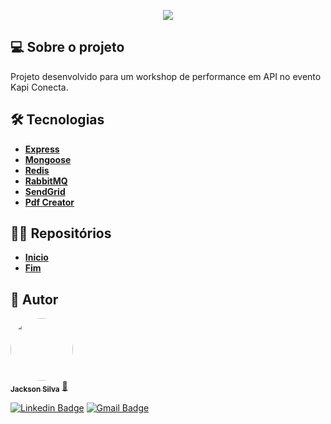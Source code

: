 
	
<p align="center">
  <img src="https://i.imgur.com/qofbboA.png" />
</p>

## 💻 Sobre o projeto

Projeto desenvolvido para um workshop de performance em API no evento Kapi Conecta.


## 🛠 Tecnologias

- **[Express](https://expressjs.com/)**
- **[Mongoose](https://mongoosejs.com/)**
- **[Redis](https://redis.io/)**
- **[RabbitMQ](https://www.rabbitmq.com/)**
- **[SendGrid](https://sendgrid.com/)**
- **[Pdf Creator](https://github.com/hajareshyam/pdf-creator-node/)**

## 🤌🏼 Repositórios

- **[Inicio](https://github.com/jacksonsilvadev/kapi-conecta-start)**
- **[Fim](https://github.com/jacksonsilvadev/kapi-conecta-finish)**


## 🦸 Autor

<a href="https://github.com/jacksonsilvadev">
 <img style="border-radius: 50%;" src="https://avatars.githubusercontent.com/u/43053055?s=400&u=b91c74fe434fb27cf846210fbc5702706da789d4&v=4" width="100px;" alt=""/>
 <br />
 <sub><b>Jackson Silva</b></sub></a> <a href="https://github.com/jacksonsilvadev" title="Rocketseat">🚀</a>
 <br />

[![Linkedin Badge](https://img.shields.io/badge/-Jackson-blue?style=flat-square&logo=Linkedin&logoColor=white&link=https://www.linkedin.com/in/jacksonsilvadev/)](https://www.linkedin.com/in/jacksonsilvadev/)
[![Gmail Badge](https://img.shields.io/badge/-jacksonsilvadev@gmail.com-c14438?style=flat-square&logo=Gmail&logoColor=white&link=mailto:jacksonsilvadev@gmail.com)](mailto:jacksonsilvadev@gmail.com)
